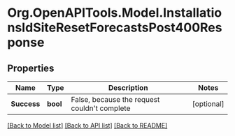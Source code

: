 # Org.OpenAPITools.Model.InstallationsIdSiteResetForecastsPost400Response

## Properties

Name | Type | Description | Notes
------------ | ------------- | ------------- | -------------
**Success** | **bool** | False, because the request couldn&#39;t complete | [optional] 

[[Back to Model list]](../../README.md#documentation-for-models) [[Back to API list]](../../README.md#documentation-for-api-endpoints) [[Back to README]](../../README.md)

